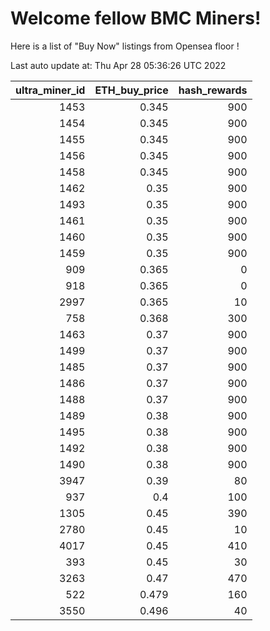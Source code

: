 # Welcome fellow BMC Miners!
Here is a list of "Buy Now" listings from Opensea floor !


Last auto update at: Thu Apr 28 05:36:26 UTC 2022


|   ultra_miner_id |   ETH_buy_price |   hash_rewards |
|-----------------:|----------------:|---------------:|
|             1453 |           0.345 |            900 |
|             1454 |           0.345 |            900 |
|             1455 |           0.345 |            900 |
|             1456 |           0.345 |            900 |
|             1458 |           0.345 |            900 |
|             1462 |           0.35  |            900 |
|             1493 |           0.35  |            900 |
|             1461 |           0.35  |            900 |
|             1460 |           0.35  |            900 |
|             1459 |           0.35  |            900 |
|              909 |           0.365 |              0 |
|              918 |           0.365 |              0 |
|             2997 |           0.365 |             10 |
|              758 |           0.368 |            300 |
|             1463 |           0.37  |            900 |
|             1499 |           0.37  |            900 |
|             1485 |           0.37  |            900 |
|             1486 |           0.37  |            900 |
|             1488 |           0.37  |            900 |
|             1489 |           0.38  |            900 |
|             1495 |           0.38  |            900 |
|             1492 |           0.38  |            900 |
|             1490 |           0.38  |            900 |
|             3947 |           0.39  |             80 |
|              937 |           0.4   |            100 |
|             1305 |           0.45  |            390 |
|             2780 |           0.45  |             10 |
|             4017 |           0.45  |            410 |
|              393 |           0.45  |             30 |
|             3263 |           0.47  |            470 |
|              522 |           0.479 |            160 |
|             3550 |           0.496 |             40 |